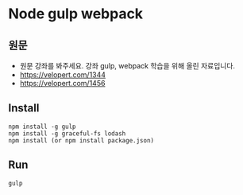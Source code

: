 # Node gulp webpack

## 원문
- 원문 강좌를 봐주세요. 강좌 gulp, webpack 학습을 위해 올린 자료입니다.
- https://velopert.com/1344
- https://velopert.com/1456

## Install
```shell
npm install -g gulp
npm install -g graceful-fs lodash
npm install (or npm install package.json)
```

## Run
```text
gulp
```